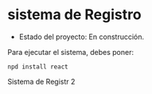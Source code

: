 <h1>sistema de Registro</h1>

- Estado del proyecto: En construcción.

Para ejecutar el sistema, debes poner:

```npd install react```

Sistema de Registr 2
